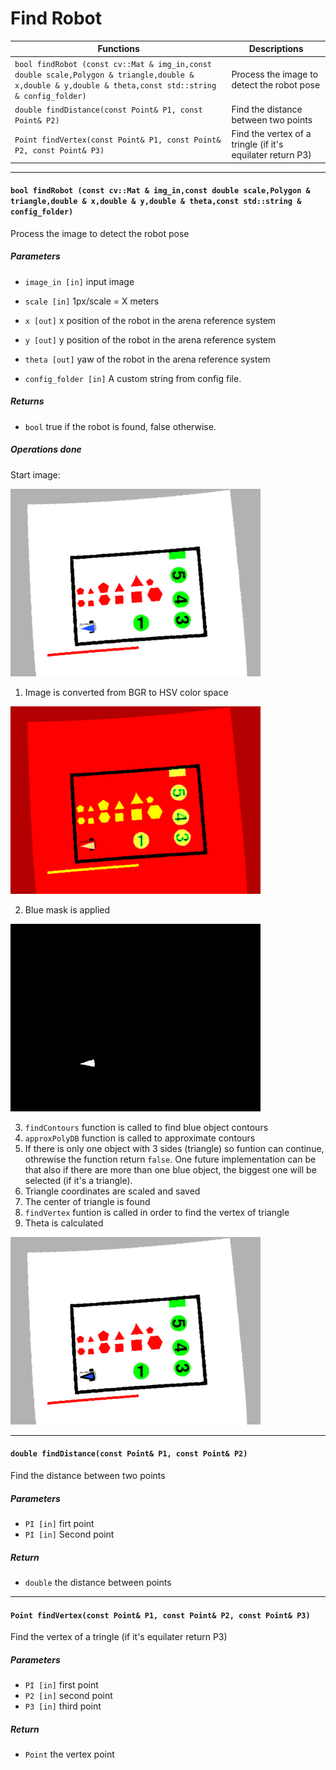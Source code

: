 # Find Robot

| Functions | Descriptions
|-|-|
`bool findRobot (const cv::Mat & img_in,const double scale,Polygon & triangle,double & x,double & y,double & theta,const std::string & config_folder)` | Process the image to detect the robot pose
`double findDistance(const Point& P1, const Point& P2)` | Find the distance between two points
`Point findVertex(const Point& P1, const Point& P2, const Point& P3)` | Find the vertex of a tringle (if it's equilater return P3)

---

#### `bool findRobot (const cv::Mat & img_in,const double scale,Polygon & triangle,double & x,double & y,double & theta,const std::string & config_folder)` 

Process the image to detect the robot pose 
##### Parameters
* `image_in [in]` input image 

* `scale [in]` 1px/scale = X meters 

* `x [out]` x position of the robot in the arena reference system 

* `y [out]` y position of the robot in the arena reference system 

* `theta [out]` yaw of the robot in the arena reference system 

* `config_folder [in]` A custom string from config file.

##### Returns
* `bool` true if the robot is found, false otherwise.

##### Operations done
Start image:

<img src="images/find_robot_1.png" width="400">

1. Image is converted from BGR to HSV color space

<img src="images/find_robot_2.png" width="400">

2. Blue mask is applied

<img src="images/find_robot_3.png" width="400">

3. `findContours` function is called to find blue object contours
4. `approxPolyDB` function is called to approximate contours
5. If there is only one object with 3 sides (triangle) so funtion can continue, othrewise the function return `false`. One future implementation can be that also if there are more than one blue object, the biggest one will be selected (if it's a triangle).
6. Triangle coordinates are scaled and saved
7. The center of triangle is found
8. `findVertex` funtion is called in order to find the vertex of triangle
9. Theta is calculated

<img src="images/find_robot_4.png" width="400">

---

#### `double findDistance(const Point& P1, const Point& P2)`
Find the distance between two points

##### Parameters
* `PI [in]` firt point
* `PI [in]` Second point

##### Return
* `double` the distance between points

---

#### `Point findVertex(const Point& P1, const Point& P2, const Point& P3)`
Find the vertex of a tringle (if it's equilater return P3)

##### Parameters
* `PI [in]` first point
* `P2 [in]` second point
* `P3 [in]` third point

##### Return
* `Point` the vertex point
